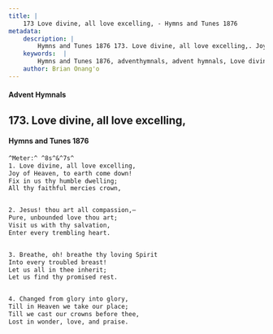 ```yaml
---
title: |
    173 Love divine, all love excelling, - Hymns and Tunes 1876
metadata:
    description: |
        Hymns and Tunes 1876 173. Love divine, all love excelling,. Joy of Heaven, to earth come down! Fix in us thy humble dwelling; All thy faithful mercies crown, 
    keywords:  |
        Hymns and Tunes 1876, adventhymnals, advent hymnals, Love divine, all love excelling,, Joy of Heaven, to earth come down!, 
    author: Brian Onang'o
---
```


#### Advent Hymnals
## 173. Love divine, all love excelling,
####  Hymns and Tunes 1876

```txt
^Meter:^ ^8s^&^7s^
1. Love divine, all love excelling,
Joy of Heaven, to earth come down!
Fix in us thy humble dwelling;
All thy faithful mercies crown,


2. Jesus! thou art all compassion,—
Pure, unbounded love thou art;
Visit us with thy salvation,
Enter every trembling heart.


3. Breathe, oh! breathe thy loving Spirit
Into every troubled breast!
Let us all in thee inherit;
Let us find thy promised rest.


4. Changed from glory into glory,
Till in Heaven we take our place;
Till we cast our crowns before thee,
Lost in wonder, love, and praise.
```